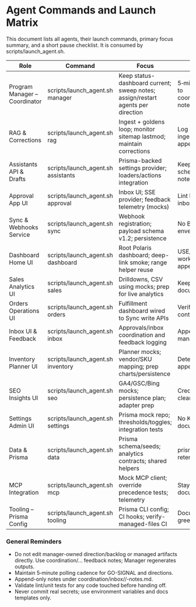 # Agent Commands and Launch Matrix

This document lists all agents, their launch commands, primary focus summary, and a short pause checklist. It is consumed by scripts/launch_agent.sh.

| Role | Command | Focus | Checklist |
| --- | --- | --- | --- |
| Program Manager – Coordinator | scripts/launch_agent.sh manager | Keep status-dashboard current; sweep notes; assign/restart agents per direction | 5‑min poll cadence; append to coordination/inbox/manager/<date>-notes.md |
| RAG & Corrections | scripts/launch_agent.sh rag | Ingest + goldens loop; monitor sitemap lastmod; maintain corrections | Log commands/outputs; skip ingest if no sitemap delta; append to inbox |
| Assistants API & Drafts | scripts/launch_agent.sh assistants | Prisma-backed settings provider; loaders/actions integration | Keep tests green; document schema needs; append inbox note |
| Approval App UI | scripts/launch_agent.sh approval | Inbox UI; SSE provider; feedback telemetry (mocks) | Lint locally; avoid PII; append inbox note |
| Sync & Webhooks Service | scripts/launch_agent.sh sync | Webhook registration; payload schema v1.2; persistence | No BullMQ writes; record envelopes; append inbox note |
| Dashboard Home UI | scripts/launch_agent.sh dashboard | Root Polaris dashboard; deep-link smoke; range helper reuse | USE_MOCK_DATA toggle works; log tunnel attempts; append inbox note |
| Sales Analytics UI | scripts/launch_agent.sh sales | Drilldowns, CSV using mocks; prep for live analytics | Keep loader/tests green; document dependencies |
| Orders Operations UI | scripts/launch_agent.sh orders | Fulfillment dashboard wired to Sync write APIs | Verify live endpoints; log contract findings |
| Inbox UI & Feedback | scripts/launch_agent.sh inbox | Approvals/inbox coordination and feedback logging | Append-only notes; avoid managed file edits |
| Inventory Planner UI | scripts/launch_agent.sh inventory | Planner mocks; vendor/SKU mapping; prep charts/persistence | Deterministic scenarios; append inbox note |
| SEO Insights UI | scripts/launch_agent.sh seo | GA4/GSC/Bing mocks; persistence plan; adapter prep | Credentials gating; lint/tests clean |
| Settings Admin UI | scripts/launch_agent.sh settings | Prisma mock repo; thresholds/toggles; integration tests | No KMS rotation yet; document blockers |
| Data & Prisma | scripts/launch_agent.sh data | Prisma schema/seeds; analytics contracts; shared helpers | prisma generate/seed ok; retention doc only |
| MCP Integration | scripts/launch_agent.sh mcp | Mock MCP client; override precedence tests; telemetry | Stay in mock until creds; document persistence plan |
| Tooling – Prisma Config | scripts/launch_agent.sh tooling | Prisma CLI config; CI hooks; verify-managed-files CI | Document changes; keep CI green |

### General Reminders

- Do not edit manager-owned direction/backlog or managed artifacts directly. Use coordination/… feedback notes; Manager regenerates outputs.
- Maintain 5‑minute polling cadence for GO-SIGNAL and directions.
- Append-only notes under coordination/inbox/<agent>/<YYYY-MM-DD>-notes.md.
- Validate lint/unit tests for any code touched before handing off.
- Never commit real secrets; use environment variables and docs templates only.